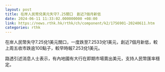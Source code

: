 ```yaml
---
layout: post
title: 在岸人民幣兌美元失守7.25關口　創近7個月新低
date: 2024-06-11 11:33:02.000000000 +08:00
link: https://news.rthk.hk/rthk/ch/component/k2/1756901-20240611.htm
categories: rthk
---
```


在岸人民幣失守7.25兌1美元關口，一度跌至7.2533兌1美元，創近7個月新低，較上周五收市跌逾100點子，較早時報7.253兌1美元。

路透引述消息人士表示，有內地國有大行在即期市場賣出美元，支持人民幣匯率穩定。
